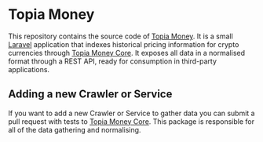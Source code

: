 # Topia Money

This repository contains the source code of [Topia Money](https://topia.money/). It is a small [Laravel](https://laravel.com/) application that indexes historical pricing information for crypto currencies through [Topia Money Core](https://github.com/faustbrian/topia-money-core). It exposes all data in a normalised format through a REST API, ready for consumption in third-party applications.

## Adding a new Crawler or Service

If you want to add a new Crawler or Service to gather data you can submit a pull request with tests to [Topia Money Core](https://github.com/faustbrian/topia-money-core). This package is responsible for all of the data gathering and normalising.
